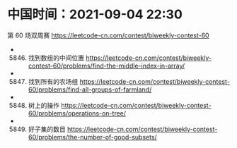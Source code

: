 
# 中国时间：2021-09-04 22:30

第 60 场双周赛 https://leetcode-cn.com/contest/biweekly-contest-60
- 5846. 找到数组的中间位置 https://leetcode-cn.com/contest/biweekly-contest-60/problems/find-the-middle-index-in-array/
- 5847. 找到所有的农场组 https://leetcode-cn.com/contest/biweekly-contest-60/problems/find-all-groups-of-farmland/
- 5848. 树上的操作 https://leetcode-cn.com/contest/biweekly-contest-60/problems/operations-on-tree/
- 5849. 好子集的数目 https://leetcode-cn.com/contest/biweekly-contest-60/problems/the-number-of-good-subsets/
